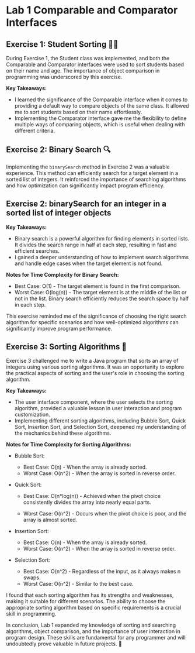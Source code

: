 # Lab 1 Comparable and Comparator Interfaces

## Exercise 1: Student Sorting 🧑‍🎓

During Exercise 1, the Student class was implemented, and both the Comparable and Comparator interfaces were used to sort students based on their name and age. The importance of object comparison in programming was underscored by this exercise.

**Key Takeaways:**

* I learned the significance of the Comparable interface when it comes to providing a default way to compare objects of the same class. It allowed me to sort students based on their name effortlessly.
* Implementing the Comparator interface gave me the flexibility to define multiple ways of comparing objects, which is useful when dealing with different criteria.
## Exercise 2: Binary Search 🔍

Implementing the `binarySearch` method in Exercise 2 was a valuable experience. This method can efficiently search for a target element in a sorted list of integers. It reinforced the importance of searching algorithms and how optimization can significantly impact program efficiency.

## Exercise 2:  binarySearch for an integer in a sorted list of integer objects

**Key Takeaways:**

* Binary search is a powerful algorithm for finding elements in sorted lists. It divides the search range in half at each step, resulting in fast and efficient searches.
* I gained a deeper understanding of how to implement search algorithms and handle edge cases when the target element is not found.

**Notes for Time Complexity for Binary Search:**

* Best Case: O(1) - The target element is found in the first comparison.
* Worst Case: O(log(n)) - The target element is at the middle of the list or not in the list. Binary search efficiently reduces the search space by half in each step.

This exercise reminded me of the significance of choosing the right search algorithm for specific scenarios and how well-optimized algorithms can significantly improve program performance.

## Exercise 3: Sorting Algorithms 🔄

Exercise 3 challenged me to write a Java program that sorts an array of integers using various sorting algorithms. It was an opportunity to explore the practical aspects of sorting and the user's role in choosing the sorting algorithm.

**Key Takeaways:**

* The user interface component, where the user selects the sorting algorithm, provided a valuable lesson in user interaction and program customization.
* Implementing different sorting algorithms, including Bubble Sort, Quick Sort, Insertion Sort, and Selection Sort, deepened my understanding of the mechanics behind these algorithms.

**Notes for Time Complexity for Sorting Algorithms:**

- Bubble Sort:
	- Best Case: O(n) - When the array is already sorted.
	- Worst Case: O(n^2) - When the array is sorted in reverse order.

- Quick Sort:
	- Best Case: O(n*log(n)) - Achieved when the pivot choice consistently divides the array into nearly equal parts.
	
	- Worst Case: O(n^2) - Occurs when the pivot choice is poor, and the array is almost sorted.

- Insertion Sort:
	- Best Case: O(n) - When the array is already sorted.
	- Worst Case: O(n^2) - When the array is sorted in reverse order.

- Selection Sort:
	- Best Case: O(n^2) - Regardless of the input, as it always makes n swaps.
	- Worst Case: O(n^2) - Similar to the best case.

I found that each sorting algorithm has its strengths and weaknesses, making it suitable for different scenarios. The ability to choose the appropriate sorting algorithm based on specific requirements is a crucial skill in programming.

In conclusion, Lab 1 expanded my knowledge of sorting and searching algorithms, object comparison, and the importance of user interaction in program design. These skills are fundamental for any programmer and will undoubtedly prove valuable in future projects. 🚀

